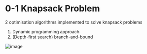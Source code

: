 # 0-1 Knapsack Problem

2 optimisation algorithms implemented to solve knapsack problems
  1. Dynamic programming approach
  2. (Depth-first search) branch-and-bound

![image](https://user-images.githubusercontent.com/37417736/202209370-8ccfb63c-5ce6-4654-8d21-5ac4e5cd6f56.png)
